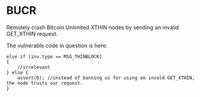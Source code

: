 # BUCR
Remotely crash Bitcoin Unlimited XTHIN nodes by sending an invalid GET_XTHIN request.

The vulnerable code in question is here:

````
else if (inv.type == MSG_THINBLOCK)
{
    //irrelevant
} else {
    assert(0); //instead of banning us for using an invald GET_XTHIN, the node trusts our request.
}
````
